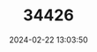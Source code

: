---
title: "34426"
category: "Amburana acreana"
draft: false
date: 2024-02-22 13:03:50
languages:
  Portuguese: ["Cereja", "Cerejeira", "Cumaru De Cheiro", "Isphlugo"]
---